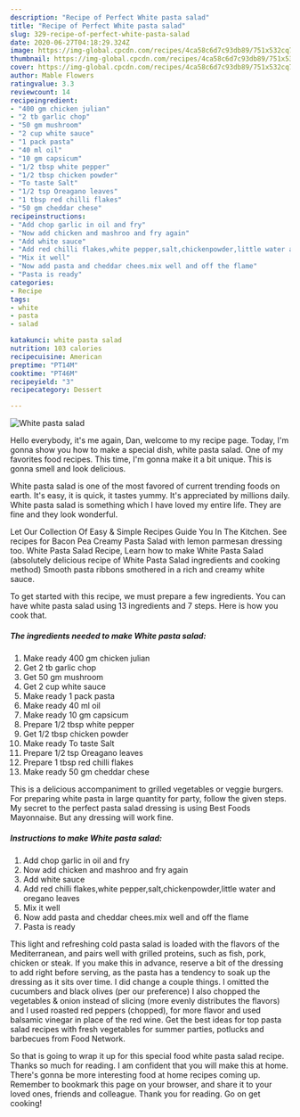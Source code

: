 ```yaml
---
description: "Recipe of Perfect White pasta salad"
title: "Recipe of Perfect White pasta salad"
slug: 329-recipe-of-perfect-white-pasta-salad
date: 2020-06-27T04:18:29.324Z
image: https://img-global.cpcdn.com/recipes/4ca58c6d7c93db89/751x532cq70/white-pasta-salad-recipe-main-photo.jpg
thumbnail: https://img-global.cpcdn.com/recipes/4ca58c6d7c93db89/751x532cq70/white-pasta-salad-recipe-main-photo.jpg
cover: https://img-global.cpcdn.com/recipes/4ca58c6d7c93db89/751x532cq70/white-pasta-salad-recipe-main-photo.jpg
author: Mable Flowers
ratingvalue: 3.3
reviewcount: 14
recipeingredient:
- "400 gm chicken julian"
- "2 tb garlic chop"
- "50 gm mushroom"
- "2 cup white sauce"
- "1 pack pasta"
- "40 ml oil"
- "10 gm capsicum"
- "1/2 tbsp white pepper"
- "1/2 tbsp chicken powder"
- "To taste Salt"
- "1/2 tsp Oreagano leaves"
- "1 tbsp red chilli flakes"
- "50 gm cheddar chese"
recipeinstructions:
- "Add chop garlic in oil and fry"
- "Now add chicken and mashroo and fry again"
- "Add white sauce"
- "Add red chilli flakes,white pepper,salt,chickenpowder,little water and oregano leaves"
- "Mix it well"
- "Now add pasta and cheddar chees.mix well and off the flame"
- "Pasta is ready"
categories:
- Recipe
tags:
- white
- pasta
- salad

katakunci: white pasta salad 
nutrition: 103 calories
recipecuisine: American
preptime: "PT14M"
cooktime: "PT46M"
recipeyield: "3"
recipecategory: Dessert

---
```



![White pasta salad](https://img-global.cpcdn.com/recipes/4ca58c6d7c93db89/751x532cq70/white-pasta-salad-recipe-main-photo.jpg)

Hello everybody, it's me again, Dan, welcome to my recipe page. Today, I'm gonna show you how to make a special dish, white pasta salad. One of my favorites food recipes. This time, I'm gonna make it a bit unique. This is gonna smell and look delicious.

White pasta salad is one of the most favored of current trending foods on earth. It's easy, it is quick, it tastes yummy. It's appreciated by millions daily. White pasta salad is something which I have loved my entire life. They are fine and they look wonderful.

Let Our Collection Of Easy &amp; Simple Recipes Guide You In The Kitchen. See recipes for Bacon Pea Creamy Pasta Salad with lemon parmesan dressing too. White Pasta Salad Recipe, Learn how to make White Pasta Salad (absolutely delicious recipe of White Pasta Salad ingredients and cooking method) Smooth pasta ribbons smothered in a rich and creamy white sauce.


To get started with this recipe, we must prepare a few ingredients. You can have white pasta salad using 13 ingredients and 7 steps. Here is how you cook that.

<!--inarticleads1-->

##### The ingredients needed to make White pasta salad:

1. Make ready 400 gm chicken julian
1. Get 2 tb garlic chop
1. Get 50 gm mushroom
1. Get 2 cup white sauce
1. Make ready 1 pack pasta
1. Make ready 40 ml oil
1. Make ready 10 gm capsicum
1. Prepare 1/2 tbsp white pepper
1. Get 1/2 tbsp chicken powder
1. Make ready To taste Salt
1. Prepare 1/2 tsp Oreagano leaves
1. Prepare 1 tbsp red chilli flakes
1. Make ready 50 gm cheddar chese


This is a delicious accompaniment to grilled vegetables or veggie burgers. For preparing white pasta in large quantity for party, follow the given steps. My secret to the perfect pasta salad dressing is using Best Foods Mayonnaise. But any dressing will work fine. 

<!--inarticleads2-->

##### Instructions to make White pasta salad:

1. Add chop garlic in oil and fry
1. Now add chicken and mashroo and fry again
1. Add white sauce
1. Add red chilli flakes,white pepper,salt,chickenpowder,little water and oregano leaves
1. Mix it well
1. Now add pasta and cheddar chees.mix well and off the flame
1. Pasta is ready


This light and refreshing cold pasta salad is loaded with the flavors of the Mediterranean, and pairs well with grilled proteins, such as fish, pork, chicken or steak. If you make this in advance, reserve a bit of the dressing to add right before serving, as the pasta has a tendency to soak up the dressing as it sits over time. I did change a couple things. I omitted the cucumbers and black olives (per our preference) I also chopped the vegetables &amp; onion instead of slicing (more evenly distributes the flavors) and I used roasted red peppers (chopped), for more flavor and used balsamic vinegar in place of the red wine. Get the best ideas for top pasta salad recipes with fresh vegetables for summer parties, potlucks and barbecues from Food Network. 

So that is going to wrap it up for this special food white pasta salad recipe. Thanks so much for reading. I am confident that you will make this at home. There's gonna be more interesting food at home recipes coming up. Remember to bookmark this page on your browser, and share it to your loved ones, friends and colleague. Thank you for reading. Go on get cooking!
